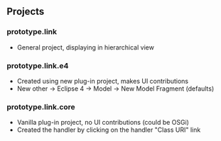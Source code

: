 
## Projects

### prototype.link

* General project, displaying in hierarchical view

### prototype.link.e4

* Created using new plug-in project, makes UI contributions
* New other -> Eclipse 4 -> Model -> New Model Fragment (defaults)

### prototype.link.core

* Vanilla plug-in project, no UI contributions (could be OSGi)
* Created the handler by clicking on the handler "Class URI" link
